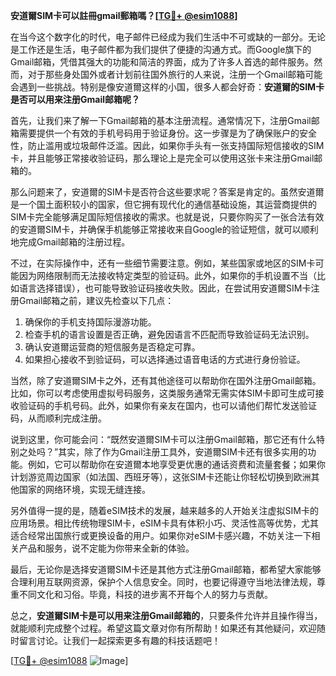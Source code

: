**安道爾SIM卡可以註冊gmail郵箱嗎？[[TG💪+ @esim1088](https://t.me/s/esim1088)]**

在当今这个数字化的时代，电子邮件已经成为我们生活中不可或缺的一部分。无论是工作还是生活，电子邮件都为我们提供了便捷的沟通方式。而Google旗下的Gmail邮箱，凭借其强大的功能和简洁的界面，成为了许多人首选的邮件服务。然而，对于那些身处国外或者计划前往国外旅行的人来说，注册一个Gmail邮箱可能会遇到一些挑战。特别是像安道爾这样的小国，很多人都会好奇：**安道爾的SIM卡是否可以用来注册Gmail邮箱呢？**

首先，让我们来了解一下Gmail邮箱的基本注册流程。通常情况下，注册Gmail邮箱需要提供一个有效的手机号码用于验证身份。这一步骤是为了确保账户的安全性，防止滥用或垃圾邮件泛滥。因此，如果你手头有一张支持国际短信接收的SIM卡，并且能够正常接收验证码，那么理论上是完全可以使用这张卡来注册Gmail邮箱的。

那么问题来了，安道爾的SIM卡是否符合这些要求呢？答案是肯定的。虽然安道爾是一个国土面积较小的国家，但它拥有现代化的通信基础设施，其运营商提供的SIM卡完全能够满足国际短信接收的需求。也就是说，只要你购买了一张合法有效的安道爾SIM卡，并确保手机能够正常接收来自Google的验证短信，就可以顺利地完成Gmail邮箱的注册过程。

不过，在实际操作中，还有一些细节需要注意。例如，某些国家或地区的SIM卡可能因为网络限制而无法接收特定类型的验证码。此外，如果你的手机设置不当（比如语言选择错误），也可能导致验证码接收失败。因此，在尝试用安道爾SIM卡注册Gmail邮箱之前，建议先检查以下几点：

1. 确保你的手机支持国际漫游功能。
2. 检查手机的语言设置是否正确，避免因语言不匹配而导致验证码无法识别。
3. 确认安道爾运营商的短信服务是否稳定可靠。
4. 如果担心接收不到验证码，可以选择通过语音电话的方式进行身份验证。

当然，除了安道爾SIM卡之外，还有其他途径可以帮助你在国外注册Gmail邮箱。比如，你可以考虑使用虚拟号码服务，这类服务通常无需实体SIM卡即可生成可接收验证码的手机号码。此外，如果你有亲友在国内，也可以请他们帮忙发送验证码，从而顺利完成注册。

说到这里，你可能会问：“既然安道爾SIM卡可以注册Gmail邮箱，那它还有什么特别之处吗？”其实，除了作为Gmail注册工具外，安道爾SIM卡还有很多实用的功能。例如，它可以帮助你在安道爾本地享受更优惠的通话资费和流量套餐；如果你计划游览周边国家（如法国、西班牙等），这张SIM卡还能让你轻松切换到欧洲其他国家的网络环境，实现无缝连接。

另外值得一提的是，随着eSIM技术的发展，越来越多的人开始关注虚拟SIM卡的应用场景。相比传统物理SIM卡，eSIM卡具有体积小巧、灵活性高等优势，尤其适合经常出国旅行或更换设备的用户。如果你对eSIM卡感兴趣，不妨关注一下相关产品和服务，说不定能为你带来全新的体验。

最后，无论你是选择安道爾SIM卡还是其他方式注册Gmail邮箱，都希望大家能够合理利用互联网资源，保护个人信息安全。同时，也要记得遵守当地法律法规，尊重不同文化和习俗。毕竟，科技的进步离不开每个人的努力与贡献。

总之，**安道爾SIM卡是可以用来注册Gmail邮箱的**，只要条件允许并且操作得当，就能顺利完成整个过程。希望这篇文章对你有所帮助！如果还有其他疑问，欢迎随时留言讨论。让我们一起探索更多有趣的科技话题吧！

[[TG💪+ @esim1088](https://t.me/s/esim1088) ![Image](https://i.postimg.cc/4NQfJmqS/Snipaste-2025-05-13-00-14-12.png)]